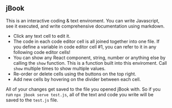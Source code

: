 ## jBook

This is an interactive coding & text enviroment. You can write Javascript, see it executed, and write comprehensive documentation using markdown.

- Click any text cell to edit it.
- The code in each code editor cell is all joined together into one file. If you define a variable in code editor cell #1, you can refer to it in any following code editor cells!
- You can show any React component, string, number or anything else by calling the `show` function. This is a function built into this enviroment. Call `show` multiple times to show multiple values.
- Re-order or delete cells using the buttons on the top right.
- Add new cells by hovering on the divider between each cell.

All of your changes get saved to the file you opened jBook with. So if you run `npx jbook serve test.js`, all of the text and code you write will be saved to the `test.js` file.
